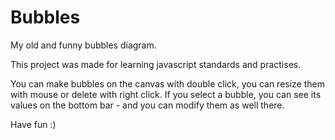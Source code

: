 # Bubbles
My old and funny bubbles diagram.

This project was made for learning javascript standards and practises. 

You can make bubbles on the canvas with double click, you can resize them with mouse or delete with right click.
If you select a bubble, you can see its values on the bottom bar - and you can modify them as well there.

Have fun :)
